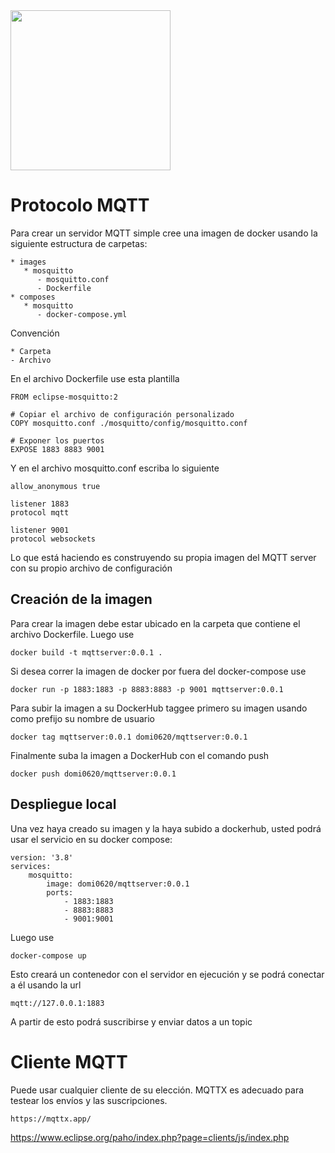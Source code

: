 <img width="256" src="https://www.icesi.edu.co/launiversidad/images/La_universidad/logo_icesi.png">

# Protocolo MQTT
Para crear un servidor MQTT simple cree una imagen de docker usando la siguiente estructura de carpetas:


```
* images
   * mosquitto
      - mosquitto.conf
      - Dockerfile  
* composes
   * mosquitto
      - docker-compose.yml
```
Convención
```
* Carpeta
- Archivo
```

En el archivo Dockerfile use esta plantilla

```
FROM eclipse-mosquitto:2

# Copiar el archivo de configuración personalizado
COPY mosquitto.conf ./mosquitto/config/mosquitto.conf

# Exponer los puertos
EXPOSE 1883 8883 9001
```

Y en el archivo mosquitto.conf escriba lo siguiente
```
allow_anonymous true

listener 1883
protocol mqtt

listener 9001
protocol websockets
```

Lo que está haciendo es construyendo su propia imagen del MQTT server con su propio archivo de configuración

## Creación de la imagen
Para crear la imagen debe estar ubicado en la carpeta que contiene el archivo Dockerfile. Luego use

```
docker build -t mqttserver:0.0.1 .
```
Si desea correr la imagen de docker por fuera del docker-compose use
```                           
docker run -p 1883:1883 -p 8883:8883 -p 9001 mqttserver:0.0.1
```
Para subir la imagen a su DockerHub taggee primero su imagen usando como prefijo su nombre de usuario
```
docker tag mqttserver:0.0.1 domi0620/mqttserver:0.0.1
```
Finalmente suba la imagen a DockerHub con el comando push
```  
docker push domi0620/mqttserver:0.0.1 
```
## Despliegue local


Una vez haya creado su imagen y la haya subido a dockerhub, usted podrá usar el servicio en su docker compose:

```
version: '3.8'
services:
    mosquitto:
        image: domi0620/mqttserver:0.0.1
        ports:
            - 1883:1883
            - 8883:8883
            - 9001:9001
```


Luego use
```
docker-compose up
```

Esto creará un contenedor con el servidor en ejecución y se podrá conectar a él usando la url

```
mqtt://127.0.0.1:1883
```

A partir de esto podrá suscribirse y enviar datos a un topic

# Cliente MQTT

Puede usar cualquier cliente de su elección. MQTTX es adecuado para testear los envíos y las suscripciones.
```
https://mqttx.app/
```

https://www.eclipse.org/paho/index.php?page=clients/js/index.php

